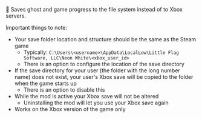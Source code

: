 📂 Saves ghost and game progress to the file system instead of to Xbox servers.

Important things to note:

- Your save folder location and structure should be the same as the Steam game
  - Typically: `C:\Users\<username>\AppData\LocalLow\Little Flag Software, LLC\Neon White\<xbox_user_id>`
  - There is an option to configure the location of the save directory
- If the save directory for your user (the folder with the long number name) does not exist, your user's Xbox save will be copied to the folder when the game starts up
  - There is an option to disable this
- While the mod is active your Xbox save will not be altered
  - Uninstalling the mod will let you use your Xbox save again
- Works on the Xbox version of the game only
